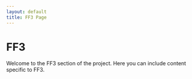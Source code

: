 ```yaml
---
layout: default
title: FF3 Page
---
```


# FF3

Welcome to the FF3 section of the project. Here you can include content specific to FF3.